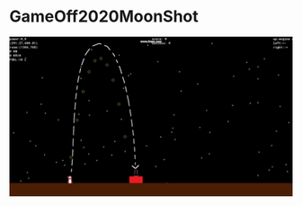 # GameOff2020MoonShot
![preview](https://raw.githubusercontent.com/MageWang/GameOff2020MoonShot/main/1eemi-ff7wk.gif)

